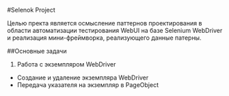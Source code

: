 #Selenok Project

Целью пректа является осмысление паттернов проектирования
в области автоматизации тестирования WebUI на базе 
Selenium WebDriver и реализация
мини-фреймворка, реализующего данные патерны.

##Основные задачи

1. Работа с экземпляром WebDriver
- Создание и удаление экземпляра WebDriver
- Передача указателя на экземпляр в PageObject
